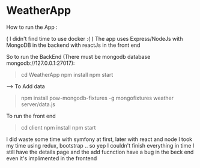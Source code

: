 # WeatherApp

How to run the App :

( I didn't find time to use docker :( )
The app uses Express/NodeJs with MongoDB in the backend with reactJs in the front end

So to run the BackEnd (There must be mongodb database mongodb://127.0.0.1:27017): 

> cd WeatherApp
> npm install
> npm start

--> To Add data 

> npm install pow-mongodb-fixtures -g
> mongofixtures weather server/data.js

To run the front end

> cd client
> npm install
> npm start


I did waste some time with symfony at first, later with react and node I took my time using redux, bootstrap .. so yep I couldn't finish everything in time I still have the details page and the add fucnction have a bug in the beck end even it's implimented in the frontend 
